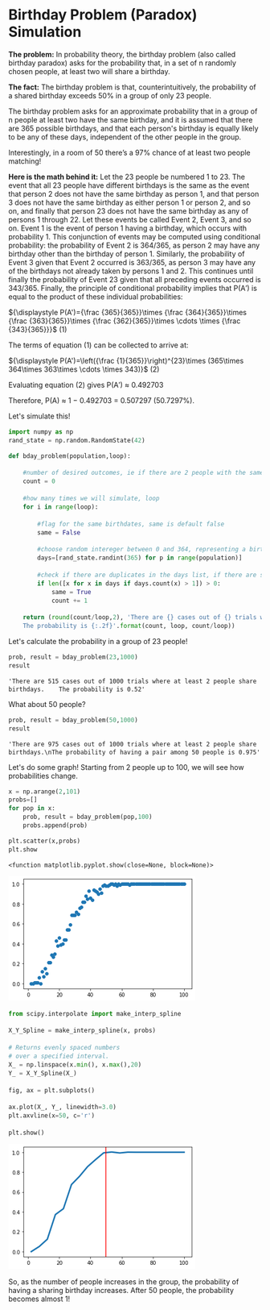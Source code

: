 # Birthday Problem (Paradox) Simulation

<b> The problem:</b> In probability theory, the birthday problem (also called birthday paradox) asks for the probability that, in a set of n randomly chosen people, at least two will share a birthday. 

<b> The fact:</b> The birthday problem is that, counterintuitively, the probability of a shared birthday exceeds 50% in a group of only 23 people.

The birthday problem asks for an approximate probability that in a group of n people at least two have the same birthday, and  it is assumed that there are 365 possible birthdays, and that each person's birthday is equally likely to be any of these days, independent of the other people in the group.

Interestingly, in a room of 50 there’s a 97% chance of at least two people matching!

<b>Here is the math behind it:</b> Let the 23 people be numbered 1 to 23. The event that all 23 people have different birthdays is the same as the event that person 2 does not have the same birthday as person 1, and that person 3 does not have the same birthday as either person 1 or person 2, and so on, and finally that person 23 does not have the same birthday as any of persons 1 through 22. Let these events be called Event 2, Event 3, and so on. Event 1 is the event of person 1 having a birthday, which occurs with probability 1. This conjunction of events may be computed using conditional probability: the probability of Event 2 is 364/365, as person 2 may have any birthday other than the birthday of person 1. Similarly, the probability of Event 3 given that Event 2 occurred is 363/365, as person 3 may have any of the birthdays not already taken by persons 1 and 2. This continues until finally the probability of Event 23 given that all preceding events occurred is 343/365. Finally, the principle of conditional probability implies that P(A′) is equal to the product of these individual probabilities:

${\displaystyle P(A')={\frac {365}{365}}\times {\frac {364}{365}}\times {\frac {363}{365}}\times {\frac {362}{365}}\times \cdots \times {\frac {343}{365}}}$ (1)

The terms of equation (1) can be collected to arrive at:

${\displaystyle P(A')=\left({\frac {1}{365}}\right)^{23}\times (365\times 364\times 363\times \cdots \times 343)}$ (2)

Evaluating equation (2) gives P(A′) ≈ 0.492703

Therefore, P(A) ≈ 1 − 0.492703 = 0.507297 (50.7297%).

Let's simulate this!


```python
import numpy as np
rand_state = np.random.RandomState(42)
```


```python
def bday_problem(population,loop):
   
    #number of desired outcomes, ie if there are 2 people with the same birthdate
    count = 0
    
    #how many times we will simulate, loop
    for i in range(loop):
        
        #flag for the same birthdates, same is default false
        same = False
        
        #choose random intereger between 0 and 364, representing a birthdate, and create a list for everyones birthdate
        days=[rand_state.randint(365) for p in range(population)]
        
        #check if there are duplicates in the days list, if there are same becames true and we increase counter
        if len([x for x in days if days.count(x) > 1]) > 0:
            same = True
            count += 1
            
    return (round(count/loop,2), 'There are {} cases out of {} trials where at least 2 people share birthdays.\
    The probability is {:.2f}'.format(count, loop, count/loop))
```

Let's calculate the probability in a group of 23 people!


```python
prob, result = bday_problem(23,1000)
result
```




    'There are 515 cases out of 1000 trials where at least 2 people share birthdays.    The probability is 0.52'



What about 50 people?


```python
prob, result = bday_problem(50,1000)
result
```




    'There are 975 cases out of 1000 trials where at least 2 people share birthdays.\nThe probability of having a pair among 50 people is 0.975'



Let's do some graph! Starting from 2 people up to 100, we will see how probabilities change.


```python
x = np.arange(2,101)
probs=[]
for pop in x:
    prob, result = bday_problem(pop,100)
    probs.append(prob)
```


```python
plt.scatter(x,probs)
plt.show
```




    <function matplotlib.pyplot.show(close=None, block=None)>




    
![png](Birthday_Problem_files/Birthday_Problem_11_1.png)
    



```python
from scipy.interpolate import make_interp_spline

X_Y_Spline = make_interp_spline(x, probs)
 
# Returns evenly spaced numbers
# over a specified interval.
X_ = np.linspace(x.min(), x.max(),20)
Y_ = X_Y_Spline(X_)

fig, ax = plt.subplots()

ax.plot(X_, Y_, linewidth=3.0)
plt.axvline(x=50, c='r')

plt.show()
```


    
![png](Birthday_Problem_files/Birthday_Problem_12_0.png)
    


So, as the number of people increases in the group, the probability of having a sharing birthday increases. After 50 people, the probability becomes almost 1!
